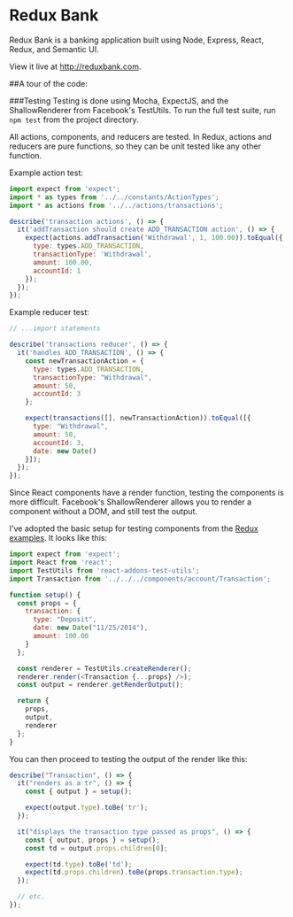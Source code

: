 # Redux Bank

Redux Bank is a banking application built using Node, Express, React, Redux, and Semantic UI.

View it live at http://reduxbank.com.

##A tour of the code:

###Testing
Testing is done using Mocha, ExpectJS, and the ShallowRenderer from Facebook's TestUtils. To run the
full test suite, run `npm test` from the project directory.

All actions, components, and reducers are tested. In Redux, actions and reducers are pure functions,
so they can be unit tested like any other function.

Example action test:
```javascript
import expect from 'expect';
import * as types from '../../constants/ActionTypes';
import * as actions from '../../actions/transactions';

describe('transaction actions', () => {
  it('addTransaction should create ADD_TRANSACTION action', () => {
    expect(actions.addTransaction('Withdrawal', 1, 100.00)).toEqual({
      type: types.ADD_TRANSACTION,
      transactionType: 'Withdrawal',
      amount: 100.00,
      accountId: 1
    });
  });
});
```

Example reducer test:
```javascript
// ...import statements

describe('transactions reducer', () => {
  it('handles ADD_TRANSACTION', () => {
    const newTransactionAction = {
      type: types.ADD_TRANSACTION,
      transactionType: "Withdrawal",
      amount: 50,
      accountId: 3
    };

    expect(transactions([], newTransactionAction)).toEqual([{
      type: "Withdrawal",
      amount: 50,
      accountId: 3,
      date: new Date()
    }]);
  });
});
```

Since React components have a render function, testing the components is more difficult.
Facebook's ShallowRenderer allows you to render a component without a DOM, and still test the output.

I've adopted the basic setup for testing components from the [Redux examples](https://github.com/rackt/redux/tree/master/examples). It looks like this:
```javascript
import expect from 'expect';
import React from 'react';
import TestUtils from 'react-addons-test-utils';
import Transaction from '../../../components/account/Transaction';

function setup() {
  const props = {
    transaction: {
      type: "Deposit",
      date: new Date("11/25/2014"),
      amount: 100.00
    }
  };

  const renderer = TestUtils.createRenderer();
  renderer.render(<Transaction {...props} />);
  const output = renderer.getRenderOutput();

  return {
    props,
    output,
    renderer
  };
}
```

You can then proceed to testing the output of the render like this:
```javascript
describe("Transaction", () => {
  it("renders as a tr", () => {
    const { output } = setup();

    expect(output.type).toBe('tr');
  });

  it("displays the transaction type passed as props", () => {
    const { output, props } = setup();
    const td = output.props.children[0];

    expect(td.type).toBe('td');
    expect(td.props.children).toBe(props.transaction.type);
  });

  // etc.
});
```
